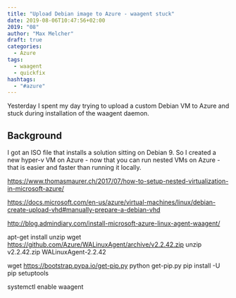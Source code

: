 ```yaml
---
title: "Upload Debian image to Azure - waagent stuck"
date: 2019-08-06T10:47:56+02:00
2019: "08"
author: "Max Melcher"
draft: true
categories:
  - Azure
tags:
  - waagent
  - quickfix
hashtags: 
  - "#azure"
---
```


Yesterday I spent my day trying to upload a custom Debian VM to Azure and stuck during installation of the waagent daemon.
<!--more-->

## Background

I got an ISO file that installs a solution sitting on Debian 9. So I created a new hyper-v VM on Azure - now that you can run nested VMs on Azure - that is easier and faster than running it locally.

https://www.thomasmaurer.ch/2017/07/how-to-setup-nested-virtualization-in-microsoft-azure/

https://docs.microsoft.com/en-us/azure/virtual-machines/linux/debian-create-upload-vhd#manually-prepare-a-debian-vhd

http://blog.admindiary.com/install-microsoft-azure-linux-agent-waagent/

apt-get install unzip
wget https://github.com/Azure/WALinuxAgent/archive/v2.2.42.zip
unzip v2.2.42.zip
WALinuxAgent-2.2.42


wget https://bootstrap.pypa.io/get-pip.py
python get-pip.py
pip install -U pip setuptools

systemctl enable waagent